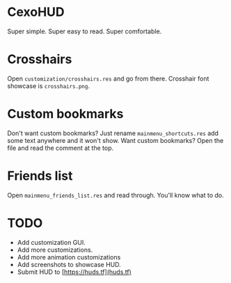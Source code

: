 # CexoHUD
Super simple.
Super easy to read.
Super comfortable.

# Crosshairs
Open `customization/crosshairs.res` and go from there. Crosshair font showcase is `crosshairs.png`.

# Custom bookmarks
Don't want custom bookmarks? Just rename `mainmenu_shortcuts.res` add some text anywhere and it won't show.
Want custom bookmarks? Open the file and read the comment at the top.

# Friends list
Open `mainmenu_friends_list.res` and read through. You'll know what to do.

# TODO
- Add customization GUI.
- Add more customizations.
- Add more animation customizations
- Add screenshots to showcase HUD.
- Submit HUD to [https://huds.tf](huds.tf)

